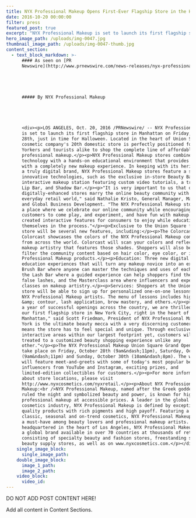 ```yaml
---
title: NYX Professional Makeup Opens First-Ever Flagship Store in the Heart of Manhattan
date: 2016-10-20 00:00:00
filter: press
featured_post: true
excerpt: "NYX Professional Makeup is set to launch its first flagship store in Manhattan on Friday, October 28th, just in time for Halloween. Located in the heart of Union Square, the cosmetic company's 20th domestic store is perfectly positioned for New Yorkers and tourists alike to shop the complete line of affordable, professional makeup."
hero_image_path: /uploads/img-0047.jpg
thumbnail_image_path: /uploads/img-0047-thumb.jpg
content_section:
  - text_block_markdown: >-
      #### As seen on [PR
      Newswire](http://www.prnewswire.com/news-releases/nyx-professional-makeup-opens-first-ever-flagship-store-in-the-heart-of-manhattan-300348159.html):





      ##### By NYX Professional Makeup





      <div><p>LOS ANGELES, Oct. 20, 2016 /PRNewswire/ -- NYX Professional Makeup
      is set to launch its first flagship store in Manhattan on Friday, October
      28th, just in time for Halloween. Located in the heart of Union Square, the
      cosmetic company's 20th domestic store is perfectly positioned for New
      Yorkers and tourists alike to shop the complete line of affordable,
      professional makeup.</p><p>NYX Professional Makeup stores combine digital
      technology with a hands-on educational environment that provides consumers
      with a completely new makeup experience. In keeping with its heritage as
      a truly digital brand, NYX Professional Makeup stores feature a series of
      innovative technologies, such as the exclusive in-store Beauty Bar, an
      interactive makeup station featuring custom video tutorials, a trend-based
      Lip Bar, and Shadow Bar.</p><p>"It is very important to us that our
      digitally-enhanced stores marry the online beauty community with the
      everyday retail world," said Nathalie Kristo, General Manager, Marketing
      and Global Business Development. "The NYX Professional Makeup store is
      a place where we celebrate our online community while encouraging every day
      customers to come play, and experiment, and have fun with makeup. We have
      created interactive features for consumers to enjoy while educating
      themselves in the process."</p><p>Exclusive to the Union Square flagship
      store will be several new features, including:</p><p>The Colorcast wall:
      Colorcast showcases the colors of the NYX Professional Makeup community
      from across the world. Colorcast will scan your colors and reflect back the
      makeup artistry that features those shades. Shoppers will also be able to
      filter the community content based on hair color, eye color, or iconic NYX
      Professional Makeup products.</p><p>Education: Three new digital makeup
      education experiences that will turn any makeup novice into an expert: the
      Brush Bar where anyone can master the techniques and uses of each brush,
      the Lash Bar where a guided experience can help shoppers find the perfect
      false lashes, and the Masterclass area where influencers and experts teach
      classes on makeup artistry.</p><p>Services: Shoppers at the Union Square
      store will be able to sign up for personalized one-on-one lessons from the
      NYX Professional Makeup artists. The menu of lessons includes highlight
      &amp; contour, lash application, brow mastery, and others.</p><p>"After
      a year of successful openings across the country, we are thrilled to open
      our first flagship store in New York City, right in the heart of
      Manhattan," said Scott Friedman, President of NYX Professional Makeup. "New
      York is the ultimate beauty mecca with a very discerning customer, which
      means the store has to feel special and unique. Through exclusive,
      interactive areas within our largest footprint yet, customers will be
      treated to a customized beauty shopping experience unlike any
      other."</p><p>The NYX Professional Makeup Union Square Grand Opening will
      take place on Friday, October 28th (9am&ndash;11pm), Saturday, October 29th
      (9am&ndash;11pm) and Sunday, October 30th (10am&ndash;8pm). The weekend
      will feature meet-and-greets with some of today's most popular beauty
      influencers from YouTube and Instagram, exciting prizes, and
      limited-edition collectibles for customers.</p><p>For more information
      about store locations, please visit
      http://www.nyxcosmetics.com/nyxretail.</p><p>About NYX Professional
      Makeup:<br />NYX Professional Makeup, named after the Greek goddess who
      ruled the night and symbolized beauty and power, is known for high-quality,
      professional makeup at accessible prices. A leader in the global color
      cosmetics industry, NYX Professional Makeup is defined by exceptional
      quality products with rich pigments and high payoff. Featuring a range of
      classic, seasonal and on-trend cosmetics, NYX Professional Makeup is
      a must-have among beauty lovers and professional makeup artists. While
      headquartered in the heart of Los Angeles, NYX Professional Makeup is
      a global brand available in over 70 countries at thousands of retailers
      consisting of specialty beauty and fashion stores, freestanding shops and
      beauty supply stores, as well as on www.nyxcosmetics.com.</p></div>
    single_image_block:
      single_image_path:
    double_image_block:
      image_1_path:
      image_2_path:
    video_block:
      video_id:
---
```



DO NOT ADD POST CONTENT HERE!

Add all content in Content Sections.